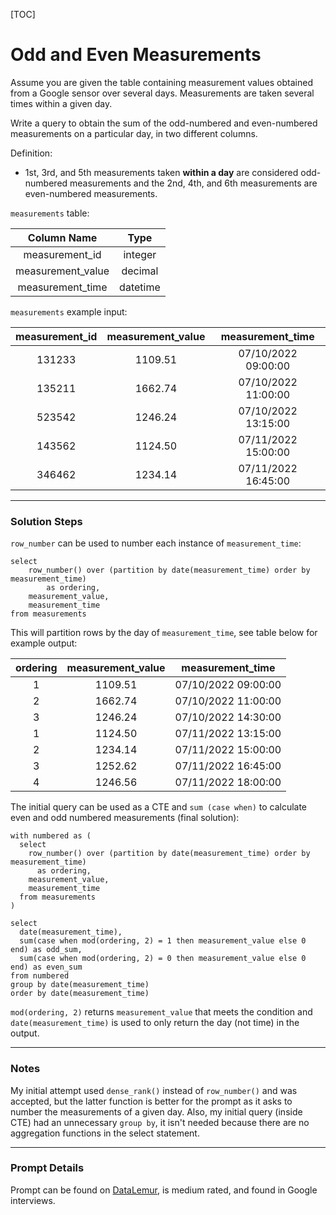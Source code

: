 [TOC]

# Odd and Even Measurements

Assume you are given the table containing measurement values obtained from a Google sensor over several days. Measurements are taken several  times within a given day.

Write a query to obtain the sum of the odd-numbered and even-numbered measurements on a particular day, in two different columns.

Definition:

- 1st, 3rd, and 5th measurements taken **within a day** are considered odd-numbered measurements and the 2nd, 4th, and 6th measurements are even-numbered measurements.

`measurements` table:

|    Column Name    |   Type   |
| :---------------: | :------: |
|  measurement_id   | integer  |
| measurement_value | decimal  |
| measurement_time  | datetime |

`measurements` example input:

| measurement_id | measurement_value |  measurement_time   |
| :------------: | :---------------: | :-----------------: |
|     131233     |      1109.51      | 07/10/2022 09:00:00 |
|     135211     |      1662.74      | 07/10/2022 11:00:00 |
|     523542     |      1246.24      | 07/10/2022 13:15:00 |
|     143562     |      1124.50      | 07/11/2022 15:00:00 |
|     346462     |      1234.14      | 07/11/2022 16:45:00 |

---

### Solution Steps

`row_number` can be used to number each instance of `measurement_time`:

```postgresql
select
	row_number() over (partition by date(measurement_time) order by measurement_time)
		as ordering,
	measurement_value,
	measurement_time
from measurements
```

This will partition rows by the day of `measurement_time`, see table below for example output:

| ordering | measurement_value |  measurement_time   |
| :------: | :---------------: | :-----------------: |
|    1     |      1109.51      | 07/10/2022 09:00:00 |
|    2     |      1662.74      | 07/10/2022 11:00:00 |
|    3     |      1246.24      | 07/10/2022 14:30:00 |
|    1     |      1124.50      | 07/11/2022 13:15:00 |
|    2     |      1234.14      | 07/11/2022 15:00:00 |
|    3     |      1252.62      | 07/11/2022 16:45:00 |
|    4     |      1246.56      | 07/11/2022 18:00:00 |

The initial query can be used as a CTE and `sum (case when)` to calculate even and odd numbered measurements (final solution):

```postgresql
with numbered as (
  select 
    row_number() over (partition by date(measurement_time) order by measurement_time)
      as ordering,
    measurement_value,
    measurement_time
  from measurements
)

select
  date(measurement_time),
  sum(case when mod(ordering, 2) = 1 then measurement_value else 0 end) as odd_sum,
  sum(case when mod(ordering, 2) = 0 then measurement_value else 0 end) as even_sum
from numbered
group by date(measurement_time)
order by date(measurement_time)
```

`mod(ordering, 2)` returns `measurement_value` that meets the condition and `date(measurement_time)` is used to only return the day (not time) in the output.

---

### Notes

My initial attempt used `dense_rank()` instead of `row_number()` and was accepted, but the latter function is better for the prompt as it asks to number the measurements of a given day.  Also, my initial query (inside CTE) had an unnecessary `group by`, it isn't needed because there are no aggregation functions in the select statement.

---

### Prompt Details

Prompt can be found on [DataLemur](https://datalemur.com/questions/odd-even-measurements), is medium rated, and found in Google interviews.




